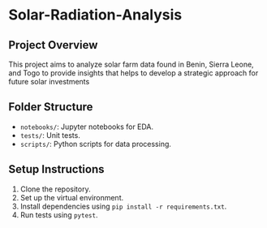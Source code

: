 # Solar-Radiation-Analysis

## Project Overview
This project aims to analyze solar farm data found in Benin, Sierra Leone, and Togo to provide insights that helps to develop a strategic approach for future solar investments 

## Folder Structure
- `notebooks/`: Jupyter notebooks for EDA.
- `tests/`: Unit tests.
- `scripts/`: Python scripts for data processing.

## Setup Instructions
1. Clone the repository.
2. Set up the virtual environment.
3. Install dependencies using `pip install -r requirements.txt`.
4. Run tests using `pytest`.



